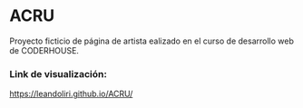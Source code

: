 # ACRU
Proyecto ficticio de página de artista ealizado en el curso de desarrollo web de CODERHOUSE.

### Link de visualización:
https://leandoliri.github.io/ACRU/
